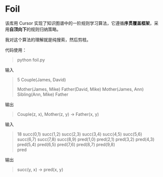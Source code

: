 # Foil

该库用 Cursor 实现了知识图谱中的一阶规则学习算法，它遵循**序贯覆盖框架**，采用**自顶向下**的规则归纳策略。

我对这个算法的理解就是纯搜索，然后剪枝。

代码使用：

> python foil.py

输入

> 5
> Couple(James, David)
>
> Mother(James, Mike)
> Father(David, Mike)
> Mother(James, Ann)
> Sibling(Ann, Mike)
> Father

输出

> Couple(z, x), Mother(z, y) -> Father(x, y)

输入

> 18
> succ(0,1)
> succ(1,2)
> succ(2,3)
> succ(3,4)
> succ(4,5)
> succ(5,6)
> succ(6,7)
> succ(7,8)
> succ(8,9)
> pred(1,0)
> pred(2,1)
> pred(3,2)
> pred(4,3)
> pred(5,4)
> pred(6,5)
> pred(7,6)
> pred(8,7)
> pred(9,8)  
> pred

输出

> succ(y, x) -> pred(x, y)
